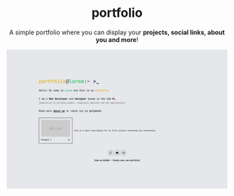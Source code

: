 # <h1 align="center">portfolio</h1>

<div align="center">
A simple portfolio where you can display your <b>projects, social links, about you and more</b>!
</div>

<p align="center">
    <img src="https://github.com/GamingKlex/portfolio/blob/f690b99d3753cf93171c8c469ae5a549bd79f0bc/.github/preview.png" alt="Preview" width="600"/>
</p>

